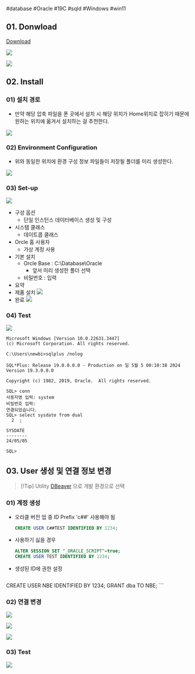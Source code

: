 #database #Oracle #19C #sqld #Windows #win11

## 01. Donwload

[Download](https://www.oracle.com/kr/downloads/)

![](attachments/Pasted%20image%2020240504235806.png)

![](attachments/Pasted%20image%2020240504235820.png)

## 02. Install

### 01) 설치 경로
- 만약 해당 압축 파일을 푼 곳에서 설치 시 해당 위치가 Home위치로 잡히기 때문에 원하는 위치에 옮겨서 설치하는 걸 추천한다.

![](attachments/Pasted%20image%2020240504235957.png)

### 02) Environment Configuration
- 위와 동일한 위치에 환경 구성 정보 파일들이 저장될 폴더를 미리 생성한다.

![](attachments/Pasted%20image%2020240505000154.png)

### 03) Set-up

![](attachments/Pasted%20image%2020240505000342.png)
- 구성 옵션
	- 단일 인스턴스 데이터베이스 생성 및 구성
- 시스템 클래스
	- 데이트콥 클래스
- Orcle 홈 사용자
	- 가상 계정 사용
- 기본 설치
	- Orcle Base : C:\Database\Oracle
		- 앞서 미리 생성한 폴더 선택
	- 비밀번호 : 입력
- 요약
- 제품 설치
	![](attachments/Pasted%20image%2020240505000651.png)
- 완료
	![](attachments/Pasted%20image%2020240505000735.png)

### 04) Test

![](attachments/Pasted%20image%2020240505001128.png)

```shell
Microsoft Windows [Version 10.0.22631.3447]
(c) Microsoft Corporation. All rights reserved.

C:\Users\newbi>sqlplus /nolog

SQL*Plus: Release 19.0.0.0.0 - Production on 일 5월 5 00:10:38 2024
Version 19.3.0.0.0

Copyright (c) 1982, 2019, Oracle.  All rights reserved.

SQL> conn
사용자명 입력: system
비밀번호 입력:
연결되었습니다.
SQL> select sysdate from dual
  2  ;

SYSDATE
--------
24/05/05

SQL>
```
## 03. User 생성 및 연결 정보 변경
> [!Tip] Utility
> [DBeaver](../Assist/DBeaver.md) 으로 개발 환경으로 선택
### 01) 계정 생성
- 오라클 버전 업 중 ID Prefix 'c##' 사용해야 됨
	```sql
	CREATE USER C##TEST IDENTIFIED BY 1234;
	```
- 사용하기 싫을 경우
	```sql
	ALTER SESSION SET "_ORACLE_SCRIPT"=true;
	CREATE USER TEST IDENTIFIED BY 1234;
	```
- 생성된 ID에 권한 설정
	```sql
CREATE USER NBE IDENTIFIED BY 1234;
GRANT dba TO NBE;
	```

### 02) 연결 변경

![](attachments/Pasted%20image%2020240505002715.png)

![](attachments/Pasted%20image%2020240505002826.png)

![](attachments/Pasted%20image%2020240505002800.png)


### 03) Test

![](attachments/Pasted%20image%2020240505002952.png)



